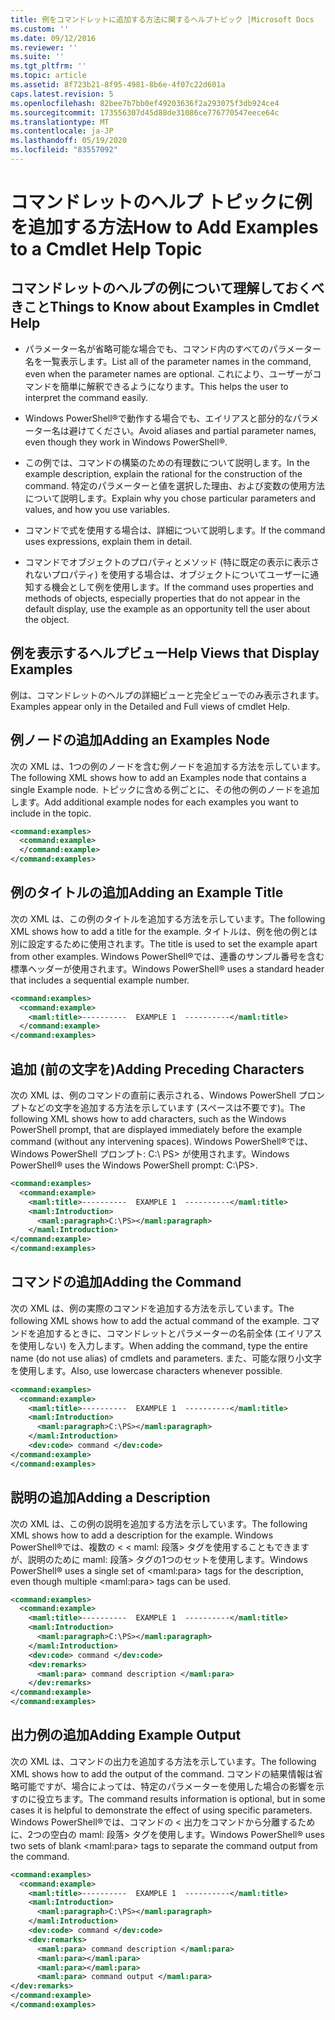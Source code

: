 ```yaml
---
title: 例をコマンドレットに追加する方法に関するヘルプトピック |Microsoft Docs
ms.custom: ''
ms.date: 09/12/2016
ms.reviewer: ''
ms.suite: ''
ms.tgt_pltfrm: ''
ms.topic: article
ms.assetid: 8f723b21-8f95-4981-8b6e-4f07c22d601a
caps.latest.revision: 5
ms.openlocfilehash: 82bee7b7bb0ef49203636f2a293075f3db924ce4
ms.sourcegitcommit: 173556307d45d88de31086ce776770547eece64c
ms.translationtype: MT
ms.contentlocale: ja-JP
ms.lasthandoff: 05/19/2020
ms.locfileid: "83557092"
---
```

# <a name="how-to-add-examples-to-a-cmdlet-help-topic"></a><span data-ttu-id="31bac-102">コマンドレットのヘルプ トピックに例を追加する方法</span><span class="sxs-lookup"><span data-stu-id="31bac-102">How to Add Examples to a Cmdlet Help Topic</span></span>

## <a name="things-to-know-about-examples-in-cmdlet-help"></a><span data-ttu-id="31bac-103">コマンドレットのヘルプの例について理解しておくべきこと</span><span class="sxs-lookup"><span data-stu-id="31bac-103">Things to Know about Examples in Cmdlet Help</span></span>

- <span data-ttu-id="31bac-104">パラメーター名が省略可能な場合でも、コマンド内のすべてのパラメーター名を一覧表示します。</span><span class="sxs-lookup"><span data-stu-id="31bac-104">List all of the parameter names in the command, even when the parameter names are optional.</span></span> <span data-ttu-id="31bac-105">これにより、ユーザーがコマンドを簡単に解釈できるようになります。</span><span class="sxs-lookup"><span data-stu-id="31bac-105">This helps the user to interpret the command easily.</span></span>

- <span data-ttu-id="31bac-106">Windows PowerShell®で動作する場合でも、エイリアスと部分的なパラメーター名は避けてください。</span><span class="sxs-lookup"><span data-stu-id="31bac-106">Avoid aliases and partial parameter names, even though they work in Windows PowerShell®.</span></span>

- <span data-ttu-id="31bac-107">この例では、コマンドの構築のための有理数について説明します。</span><span class="sxs-lookup"><span data-stu-id="31bac-107">In the example description, explain the rational for the construction of the command.</span></span> <span data-ttu-id="31bac-108">特定のパラメーターと値を選択した理由、および変数の使用方法について説明します。</span><span class="sxs-lookup"><span data-stu-id="31bac-108">Explain why you chose particular parameters and values, and how you use variables.</span></span>

- <span data-ttu-id="31bac-109">コマンドで式を使用する場合は、詳細について説明します。</span><span class="sxs-lookup"><span data-stu-id="31bac-109">If the command uses expressions, explain them in detail.</span></span>

- <span data-ttu-id="31bac-110">コマンドでオブジェクトのプロパティとメソッド (特に既定の表示に表示されないプロパティ) を使用する場合は、オブジェクトについてユーザーに通知する機会として例を使用します。</span><span class="sxs-lookup"><span data-stu-id="31bac-110">If the command uses properties and methods of objects, especially properties that do not appear in the default display, use the example as an opportunity tell the user about the object.</span></span>

## <a name="help-views-that-display-examples"></a><span data-ttu-id="31bac-111">例を表示するヘルプビュー</span><span class="sxs-lookup"><span data-stu-id="31bac-111">Help Views that Display Examples</span></span>

<span data-ttu-id="31bac-112">例は、コマンドレットのヘルプの詳細ビューと完全ビューでのみ表示されます。</span><span class="sxs-lookup"><span data-stu-id="31bac-112">Examples appear only in the Detailed and Full views of cmdlet Help.</span></span>

## <a name="adding-an-examples-node"></a><span data-ttu-id="31bac-113">例ノードの追加</span><span class="sxs-lookup"><span data-stu-id="31bac-113">Adding an Examples Node</span></span>

<span data-ttu-id="31bac-114">次の XML は、1つの例のノードを含む例ノードを追加する方法を示しています。</span><span class="sxs-lookup"><span data-stu-id="31bac-114">The following XML shows how to add an Examples node that contains a single Example node.</span></span> <span data-ttu-id="31bac-115">トピックに含める例ごとに、その他の例のノードを追加します。</span><span class="sxs-lookup"><span data-stu-id="31bac-115">Add additional example nodes for each examples you want to include in the topic.</span></span>

```xml
<command:examples>
  <command:example>
  </command:example>
</command:examples>
```

## <a name="adding-an-example-title"></a><span data-ttu-id="31bac-116">例のタイトルの追加</span><span class="sxs-lookup"><span data-stu-id="31bac-116">Adding an Example Title</span></span>

<span data-ttu-id="31bac-117">次の XML は、この例のタイトルを追加する方法を示しています。</span><span class="sxs-lookup"><span data-stu-id="31bac-117">The following XML shows how to add a title for the example.</span></span> <span data-ttu-id="31bac-118">タイトルは、例を他の例とは別に設定するために使用されます。</span><span class="sxs-lookup"><span data-stu-id="31bac-118">The title is used to set the example apart from other examples.</span></span> <span data-ttu-id="31bac-119">Windows PowerShell®では、連番のサンプル番号を含む標準ヘッダーが使用されます。</span><span class="sxs-lookup"><span data-stu-id="31bac-119">Windows PowerShell® uses a standard header that includes a sequential example number.</span></span>

```xml
<command:examples>
  <command:example>
    <maml:title>----------  EXAMPLE 1  ----------</maml:title>
  </command:example>
</command:examples>
```

## <a name="adding-preceding-characters"></a><span data-ttu-id="31bac-120">追加 (前の文字を)</span><span class="sxs-lookup"><span data-stu-id="31bac-120">Adding Preceding Characters</span></span>

<span data-ttu-id="31bac-121">次の XML は、例のコマンドの直前に表示される、Windows PowerShell プロンプトなどの文字を追加する方法を示しています (スペースは不要です)。</span><span class="sxs-lookup"><span data-stu-id="31bac-121">The following XML shows how to add characters, such as the Windows PowerShell prompt, that are displayed immediately before the example command (without any intervening spaces).</span></span> <span data-ttu-id="31bac-122">Windows PowerShell®では、Windows PowerShell プロンプト: C:\ PS> が使用されます。</span><span class="sxs-lookup"><span data-stu-id="31bac-122">Windows PowerShell® uses the Windows PowerShell prompt: C:\PS>.</span></span>

```xml
<command:examples>
  <command:example>
    <maml:title>----------  EXAMPLE 1  ----------</maml:title>
    <maml:Introduction>
      <maml:paragraph>C:\PS></maml:paragraph>
    </maml:Introduction>
</command:example>
</command:examples>
```

## <a name="adding-the-command"></a><span data-ttu-id="31bac-123">コマンドの追加</span><span class="sxs-lookup"><span data-stu-id="31bac-123">Adding the Command</span></span>

<span data-ttu-id="31bac-124">次の XML は、例の実際のコマンドを追加する方法を示しています。</span><span class="sxs-lookup"><span data-stu-id="31bac-124">The following XML shows how to add the actual command of the example.</span></span> <span data-ttu-id="31bac-125">コマンドを追加するときに、コマンドレットとパラメーターの名前全体 (エイリアスを使用しない) を入力します。</span><span class="sxs-lookup"><span data-stu-id="31bac-125">When adding the command, type the entire name (do not use alias) of cmdlets and parameters.</span></span> <span data-ttu-id="31bac-126">また、可能な限り小文字を使用します。</span><span class="sxs-lookup"><span data-stu-id="31bac-126">Also, use lowercase characters whenever possible.</span></span>

```xml
<command:examples>
  <command:example>
    <maml:title>----------  EXAMPLE 1  ----------</maml:title>
    <maml:Introduction>
      <maml:paragraph>C:\PS></maml:paragraph>
    </maml:Introduction>
    <dev:code> command </dev:code>
</command:example>
</command:examples>
```

## <a name="adding-a-description"></a><span data-ttu-id="31bac-127">説明の追加</span><span class="sxs-lookup"><span data-stu-id="31bac-127">Adding a Description</span></span>

<span data-ttu-id="31bac-128">次の XML は、この例の説明を追加する方法を示しています。</span><span class="sxs-lookup"><span data-stu-id="31bac-128">The following XML shows how to add a description for the example.</span></span> <span data-ttu-id="31bac-129">Windows PowerShell®では、複数の \< \< maml: 段落> タグを使用することもできますが、説明のために maml: 段落> タグの1つのセットを使用します。</span><span class="sxs-lookup"><span data-stu-id="31bac-129">Windows PowerShell® uses a single set of \<maml:para> tags for the description, even though multiple \<maml:para> tags can be used.</span></span>

```xml
<command:examples>
  <command:example>
    <maml:title>----------  EXAMPLE 1  ----------</maml:title>
    <maml:Introduction>
      <maml:paragraph>C:\PS></maml:paragraph>
    </maml:Introduction>
    <dev:code> command </dev:code>
    <dev:remarks>
      <maml:para> command description </maml:para>
    </dev:remarks>
</command:example>
</command:examples>
```

## <a name="adding-example-output"></a><span data-ttu-id="31bac-130">出力例の追加</span><span class="sxs-lookup"><span data-stu-id="31bac-130">Adding Example Output</span></span>

<span data-ttu-id="31bac-131">次の XML は、コマンドの出力を追加する方法を示しています。</span><span class="sxs-lookup"><span data-stu-id="31bac-131">The following XML shows how to add the output of the command.</span></span> <span data-ttu-id="31bac-132">コマンドの結果情報は省略可能ですが、場合によっては、特定のパラメーターを使用した場合の影響を示すのに役立ちます。</span><span class="sxs-lookup"><span data-stu-id="31bac-132">The command results information is optional, but in some cases it is helpful to demonstrate the effect of using specific parameters.</span></span> <span data-ttu-id="31bac-133">Windows PowerShell®では、コマンドの \< 出力をコマンドから分離するために、2つの空白の maml: 段落> タグを使用します。</span><span class="sxs-lookup"><span data-stu-id="31bac-133">Windows PowerShell® uses two sets of blank \<maml:para> tags to separate the command output from the command.</span></span>

```xml
<command:examples>
  <command:example>
    <maml:title>----------  EXAMPLE 1  ----------</maml:title>
    <maml:Introduction>
      <maml:paragraph>C:\PS></maml:paragraph>
    </maml:Introduction>
    <dev:code> command </dev:code>
    <dev:remarks>
      <maml:para> command description </maml:para>
      <maml:para></maml:para>
      <maml:para></maml:para>
      <maml:para> command output </maml:para>
</dev:remarks>
</command:example>
</command:examples>
```

